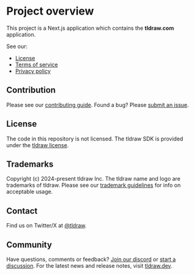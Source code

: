# Project overview

This project is a Next.js application which contains the **tldraw.com** application.

See our:

- [License](https://github.com/tldraw/tldraw/blob/main/apps/dotcom/LICENSE.md)
- [Terms of service](https://github.com/tldraw/tldraw/blob/main/apps/dotcom/TERMS_OF_SERVICE.md)
- [Privacy policy](https://github.com/tldraw/tldraw/blob/main/apps/dotcom/PRIVACY_POLICY.md)

## Contribution

Please see our [contributing guide](https://github.com/tldraw/tldraw/blob/main/CONTRIBUTING.md). Found a bug? Please [submit an issue](https://github.com/tldraw/tldraw/issues/new).

## License

The code in this repository is not licensed. The tldraw SDK is provided under the [tldraw license](https://github.com/tldraw/tldraw/blob/main/LICENSE.md).

## Trademarks

Copyright (c) 2024-present tldraw Inc. The tldraw name and logo are trademarks of tldraw. Please see our [trademark guidelines](https://github.com/tldraw/tldraw/blob/main/TRADEMARKS.md) for info on acceptable usage.

## Contact

Find us on Twitter/X at [@tldraw](https://twitter.com/tldraw).

## Community

Have questions, comments or feedback? [Join our discord](https://discord.gg/rhsyWMUJxd) or [start a discussion](https://github.com/tldraw/tldraw/discussions/new). For the latest news and release notes, visit [tldraw.dev](https://tldraw.dev).

